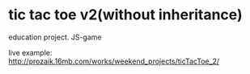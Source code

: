 # tic tac toe v2(without inheritance)
education project. JS-game 

live example: http://prozaik.16mb.com/works/weekend_projects/ticTacToe_2/